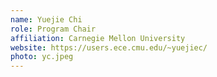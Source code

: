 ```yaml
---
name: Yuejie Chi
role: Program Chair
affiliation: Carnegie Mellon University
website: https://users.ece.cmu.edu/~yuejiec/
photo: yc.jpeg
---
```

